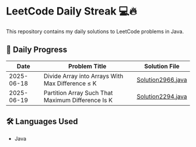 # LeetCode Daily Streak 💻🔥

This repository contains my daily solutions to LeetCode problems in Java.


## 📅 Daily Progress

| Date       | Problem Title         | Solution File      |
|------------|------------------------|---------------------|
| 2025-06-18 | Divide Array into Arrays With Max Difference ≤ K | [Solution2966.java](Solution2966.java) |
| 2025-06-19 | Partition Array Such That Maximum Difference Is K | [Solution2294.java](Solution2294.java) |

## 🛠️ Languages Used
- Java



